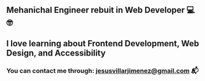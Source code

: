 ## Mehanichal Engineer rebuit in Web Developer 💻🤓

## I love learning about Frontend Development, Web Design, and Accessibility

### You can contact me through: jesusvillarjimenez@gmail.com 📬 
